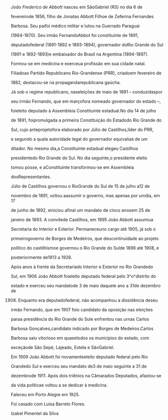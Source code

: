 

*João Frederico de Abbott* nasceu em SãoGabriel (RS) no dia 6 de

fevereirode 1856, filho de Jonatas Abbott Filhoe de Zeferina Fernandes

Barbosa. Seu paifoi médico militar e lutou na Guerrado Paraguai

(1864-1870). Seu irmão FernandoAbbot foi constituinte de 1891,

deputadofederal (1891-1892 e 1893-1894), governador doRio Grande do Sul

(1891 e 1892-1893)e embaixador do Brasil na Argentina (1894-1897).



Formou-se em medicina e exerceua profissão em sua cidade natal.

Filiadoao Partido Republicano Rio-Grandense (PRR), criadoem fevereiro de

1882, destacou-se na propagandarepublicana gaúcha.



Já sob o regime republicano, naseleições de maio de 1891 – conduzidaspor

seu irmão Fernando, que em marçofora nomeado governador do estado –,

foieleito deputado à Assembleia Constituinte estadual.No dia 14 de julho

de 1891, foipromulgada a primeira Constituição do Estadodo Rio Grande do

Sul, cujo anteprojetofora elaborado por Júlio de Castilhos,líder do PRR,

e segundo a quala autoridade legal do governador equivaliaà de um

ditador. No mesmo dia,a Constituinte estadual elegeu Castilhos

presidentedo Rio Grande do Sul. No dia seguinte,o presidente eleito

tomou posse, e aConstituinte transformou-se em Assembleia

dosRepresentantes.



Júlio de Castilhos governou o RioGrande do Sul de 15 de julho a12 de

novembro de 1891, voltou aassumir o governo, mas apenas por umdia, em 17

de junho de 1892, einiciou afinal um mandato de cinco anosem 25 de

janeiro de 1893. A convitede Castilhos, em 1895 João Abbott assumiua

Secretaria do Interior e Exterior. Permaneceuno cargo até 1905, já sob o

primeirogoverno de Borges de Medeiros, que deucontinuidade ao projeto

político do castilhismoe governou o Rio Grande do Sulde 1898 até 1908, e

posteriormente de1913 a 1928.



Após anos à frente da Secretariado Interior e Exterior no Rio Grandedo

Sul, em 1906 João Abbott foieleito deputado federal pelo 3^o^distrito do

estado e exerceu seu mandatode 3 de maio daquele ano a 31de dezembro de

1908. Enquanto era deputadofederal, não acompanhou a dissidência deseu

irmão Fernando, que em 1907 foio candidato da oposição nas eleições

paraa presidência do Rio Grande do Sule enfrentou nas urnas Carlos

Barbosa Gonçalves,candidato indicado por Borges de Medeiros.Carlos

Barbosa saiu vitorioso em quasetodos os municípios do estado, com

exceçãode São Sepé, Lajeado, Estela e SãoGabriel.



Em 1909 João Abbott foi novamenteeleito deputado federal pelo Rio

Grandedo Sul e exerceu seu mandato de3 de maio seguinte a 31 de

dezembrode 1911. Após dois triênios na Câmarados Deputados, afastou-se

da vida políticae voltou a se dedicar à medicina.



Faleceu em Porto Alegre em 1925.



Foi casado com Luísa Barreto Flores.



Izabel Pimentel da Silva



